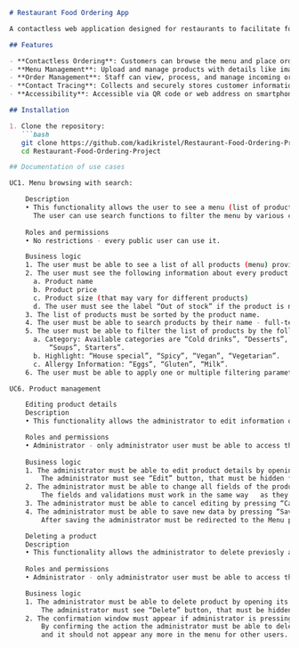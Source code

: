 ```markdown
# Restaurant Food Ordering App

A contactless web application designed for restaurants to facilitate food and drink ordering while ensuring compliance with GDPR regulations.

## Features

- **Contactless Ordering**: Customers can browse the menu and place orders without physical interaction.
- **Menu Management**: Upload and manage products with details like images, allergy information, and categories.
- **Order Management**: Staff can view, process, and manage incoming orders in real-time.
- **Contact Tracing**: Collects and securely stores customer information for 21 days to comply with privacy laws.
- **Accessibility**: Accessible via QR code or web address on smartphones, tablets, and computers.

## Installation

1. Clone the repository:
   ```bash
   git clone https://github.com/kadikristel/Restaurant-Food-Ordering-Project.git
   cd Restaurant-Food-Ordering-Project

## Documentation of use cases

UC1. Menu browsing with search:

    Description
    • This functionality allows the user to see a menu (list of products) provided by the restaurant. 
      The user can use search functions to filter the menu by various categories.
  
    Roles and permissions
    • No restrictions - every public user can use it.

    Business logic
    1. The user must be able to see a list of all products (menu) provided by the restaurant on the same page.
    2. The user must see the following information about every product:
      a. Product name
      b. Product price
      c. Product size (that may vary for different products)
      d. The user must see the label “Out of stock” if the product is not available.
    3. The list of products must be sorted by the product name.
    4. The user must be able to search products by their name - full-text search or partial search.
    5. The user must be able to filter the list of products by the following parameters:
      a. Category: Available categories are “Cold drinks”, “Desserts”, “Hot drinks”, “Pasta”, “Pizza”, “Salads”, 
          “Soups”, Starters”.
      b. Highlight: “House special”, “Spicy”, “Vegan”, “Vegetarian”.
      c. Allergy Information: “Eggs”, “Gluten”, “Milk”.
    6. The user must be able to apply one or multiple filtering parameters at the same time.

UC6. Product management

    Editing product details
    Description
    • This functionality allows the administrator to edit information of previosly added product.  

    Roles and permissions
    • Administrator - only administrator user must be able to access this functionalities. 
    
    Business logic
    1. The administrator must be able to edit product details by opening its in the menu. 
        The administrator must see “Edit” button, that must be hidden for other users.
    2. The administrator must be able to change all fields of the product.
        The fields and validations must work in the same way   as they described in the “Adding products” scenario.
    3. The administrator must be able to cancel editing by pressing “Cancel” button.
    4. The administrator must be able to save new data by pressing “Save” button. 
        After saving the administrator must be redirected to the Menu page.

    Deleting a product
    Description
    • This functionality allows the administrator to delete previosly added product.  
    
    Roles and permissions
    • Administrator - only administrator user must be able to access this functionalities. 

    Business logic
    1. The administrator must be able to delete product by opening its in the menu. 
        The administrator must see “Delete” button, that must be hidden for other users.
    2. The confirmation window must appear if administrator is pressing “Delete” button. 
        By confirming the action the administrator must be able to delete the product
        and it should not appear any more in the menu for other users.
  
